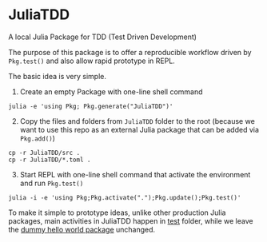 # JuliaTDD

A local Julia Package for TDD (Test Driven Development)  

The purpose of this package is to offer a reproducible workflow driven by `Pkg.test()` and also allow rapid prototype in REPL.

The basic idea is very simple.

1. Create an empty Package with one-line shell command

```
julia -e 'using Pkg; Pkg.generate("JuliaTDD")'
```

2. Copy the files and folders from `JuliaTDD` folder to the root (because we want to use this repo as 
an external Julia package that can be added via `Pkg.add()`)

```
cp -r JuliaTDD/src .
cp -r JuliaTDD/*.toml .
```

3. Start REPL with one-line shell command that activate the environment and run `Pkg.test()`

```
julia -i -e 'using Pkg;Pkg.activate(".");Pkg.update();Pkg.test()'
```		

To make it simple to prototype ideas, unlike other production Julia packages, main activities 
in JuliaTDD happen in [test](test) folder, while we leave the [dummy hello world package](src/JuliaTDD.jl) unchanged.


